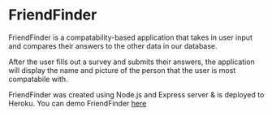 # FriendFinder

FriendFinder is a compatability-based application that takes in user input and compares their answers to the other data in our database. 

After the user fills out a survey and submits their answers, the application will display the name and picture of the person that the user is most compatabile with.

FriendFinder was created using Node.js and Express server & is deployed to Heroku. You can demo FriendFinder [here](https://brookemitchell-friendfinder.herokuapp.com/)
